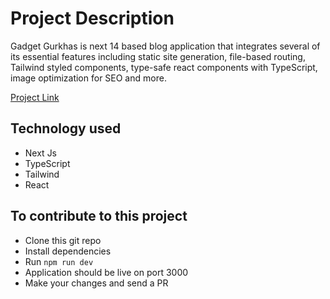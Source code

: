 # Project Description

Gadget Gurkhas is next 14 based blog application that integrates several of its essential features including static site generation, file-based routing, Tailwind styled components, type-safe react components with TypeScript, image optimization for SEO and more.

[Project Link](https://663659e5f6a8fe0ea0a63d38--guileless-eclair-e049d2.netlify.app/)

## Technology used

- Next Js
- TypeScript
- Tailwind
- React

## To contribute to this project

- Clone this git repo
- Install dependencies
- Run `npm run dev`
- Application should be live on port 3000
- Make your changes and send a PR
